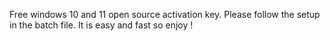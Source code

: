 Free windows 10 and 11 open source activation key. 
Please follow the setup in the batch file. 
It is easy and fast so enjoy !
